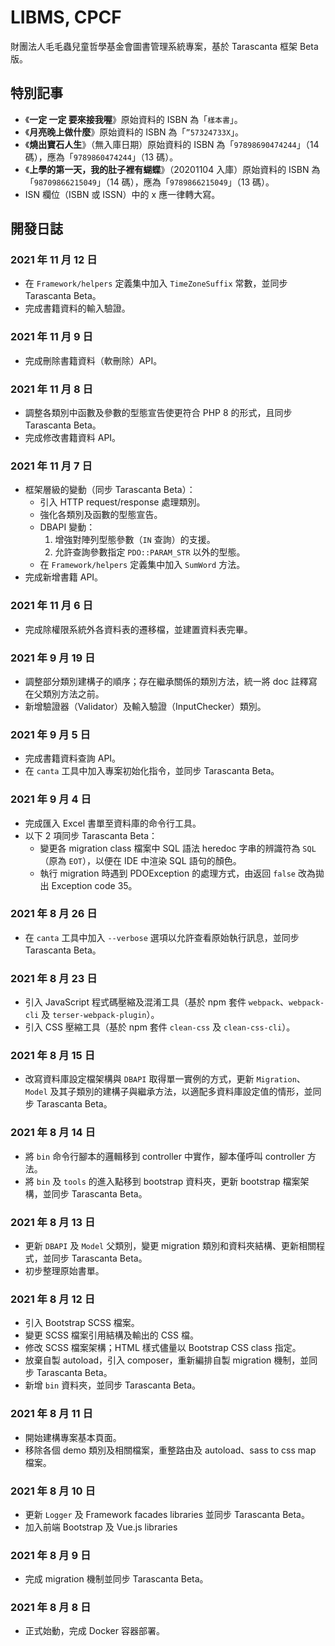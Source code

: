 # LIBMS, CPCF

財團法人毛毛蟲兒童哲學基金會圖書管理系統專案，基於 Tarascanta 框架 Beta 版。


## 特別記事

* 《**一定 一定 要來接我喔**》原始資料的 ISBN 為「`樣本書`」。
* 《**月亮晚上做什麼**》原始資料的 ISBN 為「`”57324733X`」。
* 《**燒出寶石人生**》（無入庫日期）原始資料的 ISBN 為「`97898690474244`」（14 碼），應為「`9789860474244`」（13 碼）。
* 《**上學的第一天，我的肚子裡有蝴蝶**》（20201104 入庫）原始資料的 ISBN 為「`98709866215049`」（14 碼），應為「`9789866215049`」（13 碼）。
* ISN 欄位（ISBN 或 ISSN）中的 x 應一律轉大寫。


## 開發日誌

### 2021 年 11 月 12 日
* 在 `Framework/helpers` 定義集中加入 `TimeZoneSuffix` 常數，並同步 Tarascanta Beta。
* 完成書籍資料的輸入驗證。

### 2021 年 11 月 9 日
* 完成刪除書籍資料（軟刪除）API。

### 2021 年 11 月 8 日
* 調整各類別中函數及參數的型態宣告使更符合 PHP 8 的形式，且同步 Tarascanta Beta。
* 完成修改書籍資料 API。

### 2021 年 11 月 7 日
* 框架層級的變動（同步 Tarascanta Beta）：
  - 引入 HTTP request/response 處理類別。
  - 強化各類別及函數的型態宣告。
  - DBAPI 變動：
    1. 增強對陣列型態參數（`IN` 查詢）的支援。
    2. 允許查詢參數指定 `PDO::PARAM_STR` 以外的型態。
  - 在 `Framework/helpers` 定義集中加入 `SumWord` 方法。
* 完成新增書籍 API。

### 2021 年 11 月 6 日
* 完成除權限系統外各資料表的遷移檔，並建置資料表完畢。

### 2021 年 9 月 19 日
* 調整部分類別建構子的順序；存在繼承關係的類別方法，統一將 doc 註釋寫在父類別方法之前。
* 新增驗證器（Validator）及輸入驗證（InputChecker）類別。

### 2021 年 9 月 5 日
* 完成書籍資料查詢 API。
* 在 `canta` 工具中加入專案初始化指令，並同步 Tarascanta Beta。

### 2021 年 9 月 4 日
* 完成匯入 Excel 書單至資料庫的命令行工具。
* 以下 2 項同步 Tarascanta Beta：
  - 變更各 migration class 檔案中 SQL 語法 heredoc 字串的辨識符為 `SQL`（原為 `EOT`），以便在 IDE 中渲染 SQL 語句的顏色。
  - 執行 migration 時遇到 PDOException 的處理方式，由返回 `false` 改為拋出 Exception code 35。

### 2021 年 8 月 26 日
* 在 `canta` 工具中加入 `--verbose` 選項以允許查看原始執行訊息，並同步 Tarascanta Beta。

### 2021 年 8 月 23 日
* 引入 JavaScript 程式碼壓縮及混淆工具（基於 npm 套件 `webpack`、`webpack-cli` 及 `terser-webpack-plugin`）。
* 引入 CSS 壓縮工具（基於 npm 套件 `clean-css` 及 `clean-css-cli`）。

### 2021 年 8 月 15 日
* 改寫資料庫設定檔架構與 `DBAPI` 取得單一實例的方式，更新 `Migration`、`Model` 及其子類別的建構子與繼承方法，以適配多資料庫設定值的情形，並同步 Tarascanta Beta。

### 2021 年 8 月 14 日
* 將 `bin` 命令行腳本的邏輯移到 controller 中實作，腳本僅呼叫 controller 方法。
* 將 `bin` 及 `tools` 的進入點移到 bootstrap 資料夾，更新 bootstrap 檔案架構，並同步 Tarascanta Beta。

### 2021 年 8 月 13 日
* 更新 `DBAPI` 及 `Model` 父類別，變更 migration 類別和資料夾結構、更新相關程式，並同步 Tarascanta Beta。
* 初步整理原始書單。

### 2021 年 8 月 12 日
* 引入 Bootstrap SCSS 檔案。
* 變更 SCSS 檔案引用結構及輸出的 CSS 檔。
* 修改 SCSS 檔案架構；HTML 樣式儘量以 Bootstrap CSS class 指定。
* 放棄自製 autoload，引入 composer，重新編排自製 migration 機制，並同步 Tarascanta Beta。
* 新增 `bin` 資料夾，並同步 Tarascanta Beta。

### 2021 年 8 月 11 日
* 開始建構專案基本頁面。
* 移除各個 demo 類別及相關檔案，重整路由及 autoload、sass to css map 檔案。

### 2021 年 8 月 10 日
* 更新 `Logger` 及 Framework facades libraries 並同步 Tarascanta Beta。
* 加入前端 Bootstrap 及 Vue.js libraries

### 2021 年 8 月 9 日
* 完成 migration 機制並同步 Tarascanta Beta。

### 2021 年 8 月 8 日
* 正式始動，完成 Docker 容器部署。
